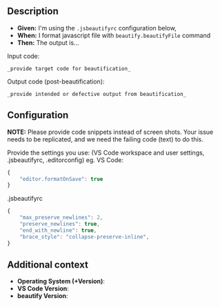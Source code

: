 ## Description

- **Given:** I'm using the `.jsbeautifyrc` configuration below,
- **When:** I format javascript file with `beautify.beautifyFile` command
- **Then:** The output is...

Input code:

```
_provide target code for beautification_
```

Output code (post-beautification):

```
_provide intended or defective output from beautification_

```

## Configuration

**NOTE:** Please provide code snippets instead of screen shots. Your issue needs to be replicated, and we need the failing code (text) to do this.

Provide the settings you use: 
(VS Code workspace and user settings, .jsbeautifyrc, .editorconfig)
eg. VS Code:

```javascript
{
	"editor.formatOnSave": true
}
```
.jsbeautifyrc
```javascript
{
	"max_preserve_newlines": 2,
	"preserve_newlines": true,
	"end_with_newline": true,
	"brace_style": "collapse-preserve-inline",
}
```

## Additional context

* **Operating System (+Version)**: 
* **VS Code Version**: 
* **beautify Version**: 
